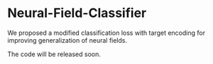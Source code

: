 # Neural-Field-Classifier

We proposed a modified classification loss with target encoding for improving generalization of neural fields.

The code will be released soon.
